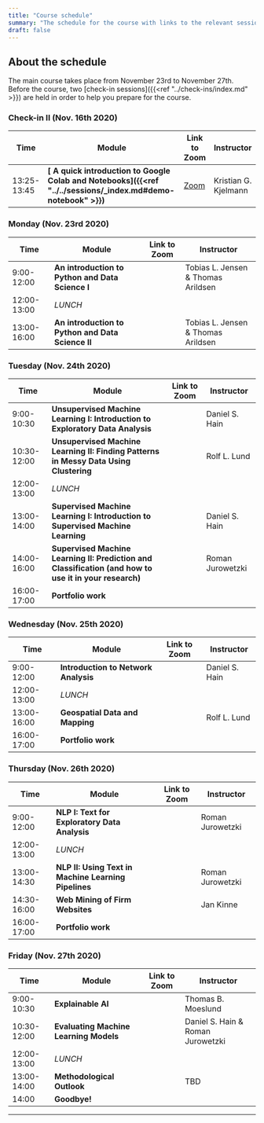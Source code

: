 ```yaml
---
title: "Course schedule"
summary: "The schedule for the course with links to the relevant sessions"
draft: false
---
```


## About the schedule

The main course takes place from November 23rd to November 27th. Before the course, two [check-in sessions]({{<ref "../check-ins/index.md" >}}) are held in order to help you prepare for the course.

### Check-in II (Nov. 16th 2020)

| Time        | Module                                                       | Link to Zoom | Instructor                          |
| ----------- | ------------------------------------------------------------ | ------------------|----------------- |
| 13:25-13:45 |**[ A quick introduction to Google Colab and Notebooks]({{<ref "../../sessions/_index.md#demo-notebook" >}})** | [Zoom](https://aaudk.zoom.us/j/61237248278) | Kristian G. Kjelmann |

### Monday (Nov. 23rd 2020)
| Time        | Module                                                       | Link to Zoom              | Instructor                          |
| ----------- | ------------------------------------------------------------ | ----------------------------------- | ----------------------------------- |
| 9:00-12:00  | **An introduction to Python and Data Science I** |  | Tobias L. Jensen & Thomas Arildsen |
| 12:00-13:00 | *LUNCH*                   |                                     |                                     |
| 13:00-16:00 | **An introduction to Python and Data Science II** |  | Tobias L. Jensen & Thomas Arildsen |

### Tuesday (Nov. 24th 2020)
| Time        | Module                                                       | Link to Zoom              | Instructor                          |
| ----------- | ------------------------------------------------------------ | ----------------------------------- | ----------------------------------- |
| 9:00-10:30  | **Unsupervised Machine Learning I: Introduction to Exploratory Data Analysis** |  | Daniel S. Hain |
| 10:30-12:00  | **Unsupervised Machine Learning II: Finding Patterns in Messy Data Using Clustering** |  | Rolf L. Lund |
| 12:00-13:00 | *LUNCH*                   |                                     |                                     |
| 13:00-14:00 | **Supervised Machine Learning I: Introduction to Supervised Machine Learning** |             |Daniel S. Hain|
| 14:00-16:00 | **Supervised Machine Learning II: Prediction and Classification (and how to use it in your research)** |     |Roman Jurowetzki|
| 16:00-17:00 | **Portfolio work** | ||

### Wednesday (Nov. 25th 2020)

| Time        | Module                                                       | Link to Zoom              | Instructor                          |
| ----------- | ------------------------------------------------------------ | ----------------------------------- | ----------------------------------- |
| 9:00-12:00  | **Introduction to Network Analysis**|  | Daniel S. Hain |
| 12:00-13:00 | *LUNCH*                   |                                     |                                     |
| 13:00-16:00 | **Geospatial Data and Mapping**         |             |Rolf L. Lund|
| 16:00-17:00 | **Portfolio work** | ||


### Thursday (Nov. 26th 2020)

| Time        | Module                                                       | Link to Zoom              | Instructor                          |
| ----------- | ------------------------------------------------------------ | ----------------------------------- | ----------------------------------- |
| 9:00-12:00  | **NLP I: Text for Exploratory Data Analysis**|  | Roman Jurowetzki |
| 12:00-13:00 | *LUNCH*                   |                                     |                                     |
| 13:00-14:30 | **NLP II: Using Text in Machine Learning Pipelines**         |             |Roman Jurowetzki|
| 14:30-16:00 | **Web Mining of Firm Websites** |     |Jan Kinne|
| 16:00-17:00 | **Portfolio work** | ||

### Friday (Nov. 27th 2020)

| Time        | Module                                                       | Link to Zoom              | Instructor                          |
| ----------- | ------------------------------------------------------------ | ----------------------------------- | ----------------------------------- |
| 9:00-10:30  | **Explainable AI**|  | Thomas B. Moeslund |
| 10:30-12:00 | **Evaluating Machine Learning Models** |  | Daniel S. Hain & Roman Jurowetzki |
| 12:00-13:00 | *LUNCH*                   |                                     |                                     |
| 13:00-14:00 | **Methodological Outlook** |  | TBD |
| 14:00 | **Goodbye!**| | |

---

